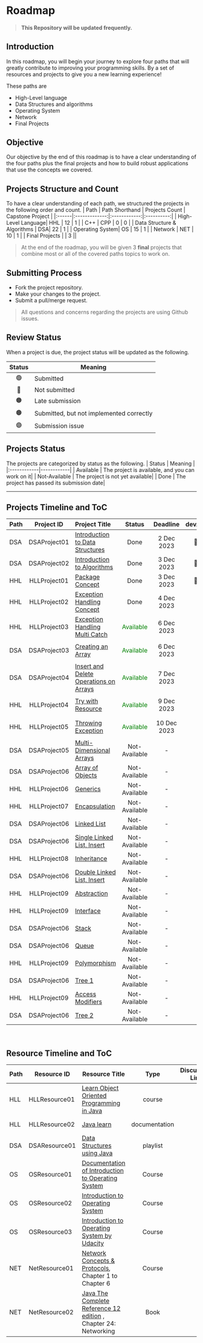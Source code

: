 # Roadmap

> #### This Repository will be updated frequently.
## Introduction 

In this roadmap, you will begin your journey to explore four paths that will greatly contribute to improving your programming skills. By a set of resources and projects to give you a new learning experience! 

These paths are
- High-Level language
- Data Structures and algorithms 
- Operating System
- Network
- Final Projects

## Objective
Our objective by the end of this roadmap is to have a clear understanding of the four paths plus the final projects and how to build robust applications that use the concepts we covered.

## Projects Structure and Count
To have a clear understanding of each path, we structured the projects in the following order and count. 
| Path | Path Shorthand  | Projects Count | Capstone Project |
|:------|:-------------:|:------------:|:----------:|
| High-Level Language| HHL | 12 | 1 |
| C++ | CPP | 0 | 0 |
| Data Structure & Algorithms | DSA|  22 | 1 |
| Operating System| OS | 15 | 1 |
| Network | NET | 10 | 1 |
|   Final Projects   | |    3  ||

> At the end of the roadmap, you will be given 3 **final** projects that combine most or all of the covered paths topics to work on.

## Submitting Process

* Fork the project repository.
* Make your changes to the project.
* Submit a pull/merge request.

> All questions and concerns regarding the projects are using Github issues.

## Review Status
When a project is due, the project status will be updated as the following.

|     Status       |      Meaning      |
|:------------:|------------|
| 🟢 | Submitted|
| 🔴 | Not submitted|
| 🟠 | Late submission |
| 🟤 | Submitted, but not implemented correctly |
| 🟣 | Submission issue |

## Projects Status
The projects are categorized by status as the following. 
|     Status       |      Meaning      |
|:------------|------------|
| Available | The project is available, and you can work on it|
| Not-Available | The project is not yet available|
| Done | The project has passed its submission date|


<hr>


## Projects Timeline and  ToC
| Path | Project ID | Project Title |Status | Deadline | devAlq | JSQdev |
|:-----|:-----------:|:-------------|:--------:|:------:|:------:| :------:|
|DSA |DSAProject01 | [Introduction to Data Structures](https://github.com/SAFCSP-Team/introduction-to-data-structures) | Done|	2 Dec 2023 |🔴| 🔴 | 
|DSA |DSAProject02 | [Introduction to Algorithms](https://github.com/SAFCSP-Team/introduction-to-algorithms) | Done|	3 Dec 2023| 🔴| 🔴 | 
| HHL | HLLProject01 | [Package Concept](https://github.com/nourabytePackage-Project/tree/main)    | Done | 3 Dec 2023     | 🔴  |   🔴   |
| HHL |HLLProject02 |[Exception Handling Concept](https://github.com/nourabyte/Exception-Handling)  |Done |4 Dec 2023  |     |   | 
| HHL|HLLProject03|[Exception Handling Multi Catch](https://github.com/SAFCSP-Team/exception-handling-multi-catch)|<p style="color: green;">Available</p> |6 Dec 2023
|DSA |DSAProject03 | [Creating an Array](https://github.com/SAFCSP-Team/creating-an-array)| <p style="color: green;">Available</p> | 6 Dec 2023 | | |
|DSA |DSAProject04 | [Insert and Delete Operations on Arrays](https://github.com/SAFCSP-Team/array-insert-and-delete-operation) | <p style="color: green;">Available</p> |  7 Dec 2023 | ||
| HHL|HLLProject04|[Try with Resource](https://github.com/SAFCSP-Team/try-with-resource)| <p style="color: green;">Available</p> |9 Dec 2023
| HHL|HLLProject05|[Throwing Exception](https://github.com/SAFCSP-Team/throwing-exceptions)| <p style="color: green;">Available</p> |10 Dec 2023
|DSA |DSAProject05 | [Multi-Dimensional Arrays]()| Not-Available | - | | |
|DSA |DSAProject06 | [Array of Objects]() | Not-Available |  - | ||
| HHL|HLLProject06|[Generics](https://github.com/SAFCSP-Team/generics)|Not-Available | - | | |
| HHL|HLLProject07|[Encapsulation](https://github.com/SAFCSP-Team/encapsulation)| Not-Available | - | | |
|DSA |DSAProject06 | [Linked List]() | Not-Available |  - | ||
|DSA |DSAProject06 | [Single Linked List, Insert]() | Not-Available |  - | ||
| HHL|HLLProject08|[Inheritance](https://github.com/SAFCSP-Team/inheritance)| Not-Available | - | | |
|DSA |DSAProject06 | [Double Linked List, Insert]() | Not-Available |  - | ||
| HHL|HLLProject09|[Abstraction](https://github.com/SAFCSP-Team/abstraction)| Not-Available | - | | |
| HHL|HLLProject09|[Interface](https://github.com/SAFCSP-Team/abstraction)| Not-Available | - | | |
|DSA |DSAProject06 | [Stack]() | Not-Available |  - | ||
|DSA |DSAProject06 | [Queue]() | Not-Available |  - | ||
| HHL|HLLProject09|[Polymorphism](https://github.com/SAFCSP-Team/abstraction)| Not-Available | - | | |
|DSA |DSAProject06 | [Tree 1]() | Not-Available |  - | ||
| HHL|HLLProject09|[Access Modifiers](https://github.com/SAFCSP-Team/abstraction)| Not-Available | - | | |
|DSA |DSAProject06 | [Tree 2]() | Not-Available |  - | ||



<br/>


## Resource Timeline and  ToC

| Path | Resource ID  | Resource Title | Type   | Discussion Link    | Deadline  |
| :-----|------------- | -------------- |:------: | ----------- | --------- |
| HLL| HLLResource01 | [Learn Object Oriented Programming in Java](https://www.udemy.com/course/learn-object-oriented-programming-in-java-j/) | course|  | 28 Dec 2023 |
| HLL| HLLResource02  |    [Java learn](https://dev.java/learn/)    | documentation |  |1 Jan 2024       
| DSA| DSAResource01 | [Data Structures using Java](https://www.youtube.com/playlist?list=PLsyeobzWxl7oRKwDi7wjrANsbhTX0IK0J) | playlist |  | 9 Dec 2023 |
| OS| OSResource01 | [Documentation of Introduction to Operating System](https://batch.libretexts.org/print/url=https://eng.libretexts.org/Courses/Delta_College/Introduction_to_Operating_Systems/02%3A_The_Basics_-_An_Overview/2.01%3A_Introduction_to_Operating_Systems.pdf) | Course | | 31 Jan 2024 |
| OS| OSResource02 | [Introduction to Operating System](https://github.com/SAFCSP-Team/operating-system-path/issues/2) | Course |  | 31 Jan 2024 |
| OS|OSResource03| [Introduction to Operating System by Udacity](https://www.udacity.com/course/introduction-to-operating-systems--ud923)| Course|  | 31 Jan 2024
|NET| NetResource01 | [Network Concepts & Protocols](https://app.pluralsight.com/library/courses/network-concepts-protocols-cert/table-of-contents), Chapter 1 to Chapter 6| Course | | 25 Jan 2024 |
|NET | NetResource02 |   [Java The Complete Reference 12 edition](https://www.google.com.sa/books/edition/Java_The_Complete_Reference_Twelfth_Edit/iXlIEAAAQBAJ?hl=en&gbpv=0&bsq=Java%20The%20Complete%20Reference%2012th%20edition) , Chapter 24: Networking |   Book     |   |     31 Jan 2024      |




